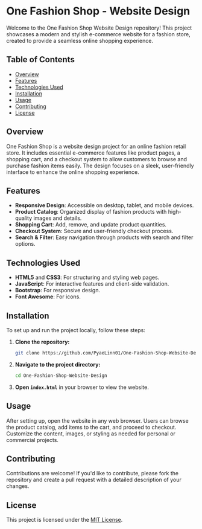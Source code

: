 # One Fashion Shop - Website Design

Welcome to the One Fashion Shop Website Design repository! This project showcases a modern and stylish e-commerce website for a fashion store, created to provide a seamless online shopping experience.

## Table of Contents

- [Overview](#overview)
- [Features](#features)
- [Technologies Used](#technologies-used)
- [Installation](#installation)
- [Usage](#usage)
- [Contributing](#contributing)
- [License](#license)

## Overview

One Fashion Shop is a website design project for an online fashion retail store. It includes essential e-commerce features like product pages, a shopping cart, and a checkout system to allow customers to browse and purchase fashion items easily. The design focuses on a sleek, user-friendly interface to enhance the online shopping experience.

## Features

- **Responsive Design**: Accessible on desktop, tablet, and mobile devices.
- **Product Catalog**: Organized display of fashion products with high-quality images and details.
- **Shopping Cart**: Add, remove, and update product quantities.
- **Checkout System**: Secure and user-friendly checkout process.
- **Search & Filter**: Easy navigation through products with search and filter options.

## Technologies Used

- **HTML5** and **CSS3**: For structuring and styling web pages.
- **JavaScript**: For interactive features and client-side validation.
- **Bootstrap**: For responsive design.
- **Font Awesome**: For icons.

## Installation

To set up and run the project locally, follow these steps:

1. **Clone the repository:**

   ```bash
   git clone https://github.com/PyaeLinn01/One-Fashion-Shop-Website-Design.git
   ```

2. **Navigate to the project directory:**

   ```bash
   cd One-Fashion-Shop-Website-Design
   ```

3. **Open `index.html`** in your browser to view the website.

## Usage

After setting up, open the website in any web browser. Users can browse the product catalog, add items to the cart, and proceed to checkout. Customize the content, images, or styling as needed for personal or commercial projects.

## Contributing

Contributions are welcome! If you'd like to contribute, please fork the repository and create a pull request with a detailed description of your changes.

## License

This project is licensed under the [MIT License](LICENSE).
